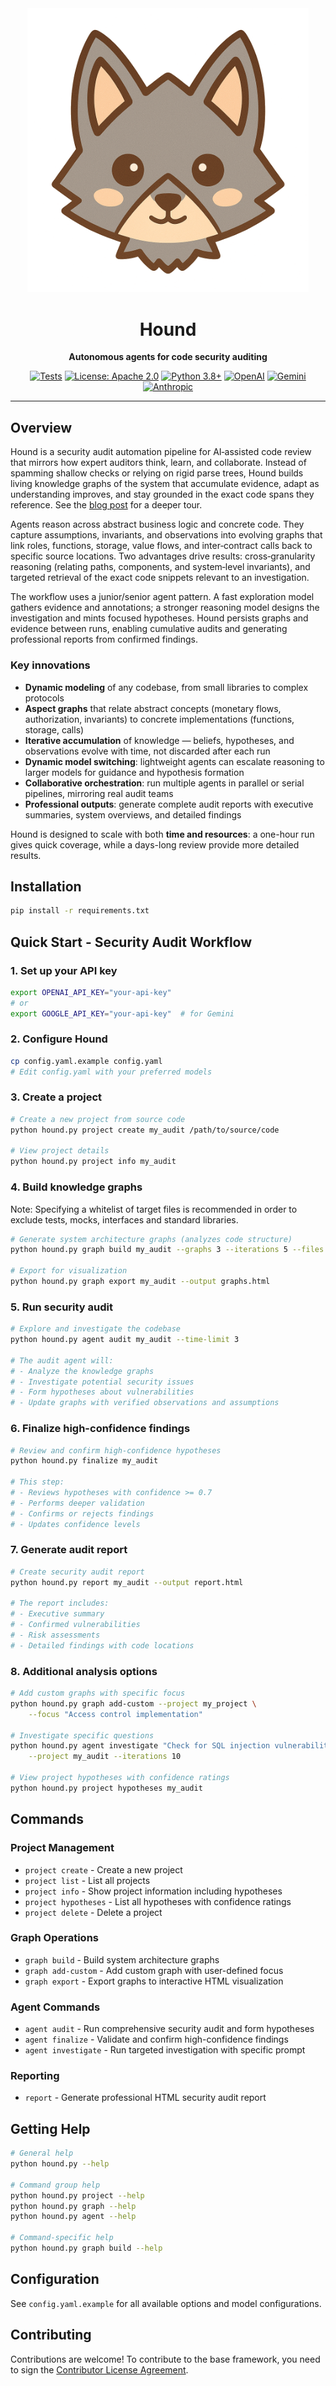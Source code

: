 <div align="center">
  <img src="static/hound.png" alt="Hound" width="450" />
  
  # Hound
  
  **Autonomous agents for code security auditing**
  
  [![Tests](https://github.com/muellerberndt/hound/workflows/Tests/badge.svg)](https://github.com/muellerberndt/hound/actions)
  [![License: Apache 2.0](https://img.shields.io/badge/License-Apache%202.0-blue.svg)](https://www.apache.org/licenses/LICENSE-2.0)
  [![Python 3.8+](https://img.shields.io/badge/python-3.8%2B-blue)](https://www.python.org/downloads/)
  [![OpenAI](https://img.shields.io/badge/OpenAI-Compatible-74aa9c)](https://openai.com)
  [![Gemini](https://img.shields.io/badge/Gemini-Compatible-4285F4)](https://ai.google.dev/)
  [![Anthropic](https://img.shields.io/badge/Anthropic-Compatible-6B46C1)](https://anthropic.com)
  
</div>

---

## Overview

Hound is a security audit automation pipeline for AI‑assisted code review that mirrors how expert auditors think, learn, and collaborate. Instead of spamming shallow checks or relying on rigid parse trees, Hound builds living knowledge graphs of the system that accumulate evidence, adapt as understanding improves, and stay grounded in the exact code spans they reference. See the [blog post]( https://muellerberndt.medium.com/unleashing-the-hound-how-ai-agents-find-deep-logic-bugs-in-any-codebase-64c2110e3a6f) for a deeper tour.

Agents reason across abstract business logic and concrete code. They capture assumptions, invariants, and observations into evolving graphs that link roles, functions, storage, value flows, and inter‑contract calls back to specific source locations. Two advantages drive results: cross‑granularity reasoning (relating paths, components, and system‑level invariants), and targeted retrieval of the exact code snippets relevant to an investigation.

The workflow uses a junior/senior agent pattern. A fast exploration model gathers evidence and annotations; a stronger reasoning model designs the investigation and mints focused hypotheses. Hound persists graphs and evidence between runs, enabling cumulative audits and generating professional reports from confirmed findings.

### Key innovations

- **Dynamic modeling** of any codebase, from small libraries to complex protocols  
- **Aspect graphs** that relate abstract concepts (monetary flows, authorization, invariants) to concrete implementations (functions, storage, calls)  
- **Iterative accumulation** of knowledge — beliefs, hypotheses, and observations evolve with time, not discarded after each run  
- **Dynamic model switching**: lightweight agents can escalate reasoning to larger models for guidance and hypothesis formation  
- **Collaborative orchestration**: run multiple agents in parallel or serial pipelines, mirroring real audit teams  
- **Professional outputs**: generate complete audit reports with executive summaries, system overviews, and detailed findings  

Hound is designed to scale with both **time and resources**: a one-hour run gives quick coverage, while a days-long review provide more detailed results.

## Installation

```bash
pip install -r requirements.txt
```

## Quick Start - Security Audit Workflow

### 1. Set up your API key

```bash
export OPENAI_API_KEY="your-api-key"
# or
export GOOGLE_API_KEY="your-api-key"  # for Gemini
```

### 2. Configure Hound

```bash
cp config.yaml.example config.yaml
# Edit config.yaml with your preferred models
```

### 3. Create a project

```bash
# Create a new project from source code
python hound.py project create my_audit /path/to/source/code

# View project details
python hound.py project info my_audit
```

### 4. Build knowledge graphs

Note: Specifying a whitelist of target files is recommended in order to exclude tests, mocks, interfaces and standard libraries.

```bash
# Generate system architecture graphs (analyzes code structure)
python hound.py graph build my_audit --graphs 3 --iterations 5 --files "file1,file2"

# Export for visualization
python hound.py graph export my_audit --output graphs.html
```

### 5. Run security audit

```bash
# Explore and investigate the codebase
python hound.py agent audit my_audit --time-limit 3

# The audit agent will:
# - Analyze the knowledge graphs
# - Investigate potential security issues
# - Form hypotheses about vulnerabilities
# - Update graphs with verified observations and assumptions
```

### 6. Finalize high-confidence findings

```bash
# Review and confirm high-confidence hypotheses
python hound.py finalize my_audit

# This step:
# - Reviews hypotheses with confidence >= 0.7
# - Performs deeper validation
# - Confirms or rejects findings
# - Updates confidence levels
```

### 7. Generate audit report

```bash
# Create security audit report
python hound.py report my_audit --output report.html

# The report includes:
# - Executive summary
# - Confirmed vulnerabilities
# - Risk assessments
# - Detailed findings with code locations
```

### 8. Additional analysis options

```bash
# Add custom graphs with specific focus
python hound.py graph add-custom --project my_project \
    --focus "Access control implementation"

# Investigate specific questions
python hound.py agent investigate "Check for SQL injection vulnerabilities" \
    --project my_audit --iterations 10

# View project hypotheses with confidence ratings
python hound.py project hypotheses my_audit
```

## Commands

### Project Management
- `project create` - Create a new project
- `project list` - List all projects
- `project info` - Show project information including hypotheses
- `project hypotheses` - List all hypotheses with confidence ratings
- `project delete` - Delete a project

### Graph Operations
- `graph build` - Build system architecture graphs
- `graph add-custom` - Add custom graph with user-defined focus
- `graph export` - Export graphs to interactive HTML visualization

### Agent Commands
- `agent audit` - Run comprehensive security audit and form hypotheses
- `agent finalize` - Validate and confirm high-confidence findings
- `agent investigate` - Run targeted investigation with specific prompt

### Reporting
- `report` - Generate professional HTML security audit report

## Getting Help

```bash
# General help
python hound.py --help

# Command group help
python hound.py project --help
python hound.py graph --help
python hound.py agent --help

# Command-specific help
python hound.py graph build --help
```

## Configuration

See `config.yaml.example` for all available options and model configurations.

## Contributing

Contributions are welcome! To contribute to the base framework, you need to sign the [Contributor License Agreement](https://cla-assistant.io/muellerberndt/hound).
